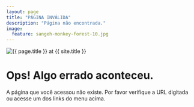 ```yaml
---
layout: page
title: "PÁGINA INVÁLIDA"
description: "Página não encontrada."
image:
  feature: sangeh-monkey-forest-10.jpg
---  
```

<img src="{{ site.url }}/images/jebertacchi-404.jpg" alt="{{ page.title }} at {{ site.title }}">

<div class="text-center">
	<h1>Ops! Algo errado aconteceu.</h1>
	<p>A página que você acessou não existe. Por favor verifique a URL digitada ou
	acesse um dos links do menu acima.</p>
</div>
